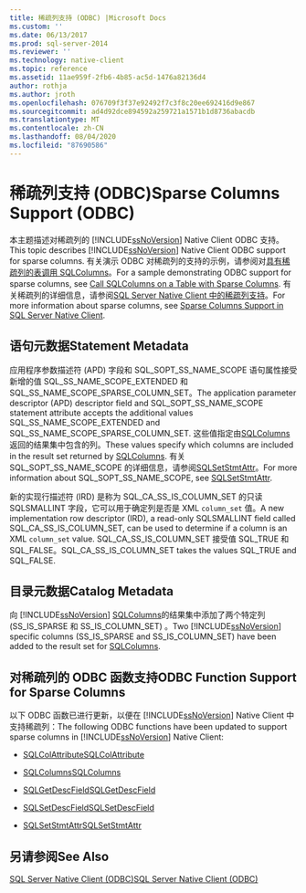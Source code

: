 ```yaml
---
title: 稀疏列支持 (ODBC) |Microsoft Docs
ms.custom: ''
ms.date: 06/13/2017
ms.prod: sql-server-2014
ms.reviewer: ''
ms.technology: native-client
ms.topic: reference
ms.assetid: 11ae959f-2fb6-4b85-ac5d-1476a82136d4
author: rothja
ms.author: jroth
ms.openlocfilehash: 076709f3f37e92492f7c3f8c20ee692416d9e867
ms.sourcegitcommit: ad4d92dce894592a259721a1571b1d8736abacdb
ms.translationtype: MT
ms.contentlocale: zh-CN
ms.lasthandoff: 08/04/2020
ms.locfileid: "87690586"
---
```

# <a name="sparse-columns-support-odbc"></a><span data-ttu-id="a4e1d-102">稀疏列支持 (ODBC)</span><span class="sxs-lookup"><span data-stu-id="a4e1d-102">Sparse Columns Support (ODBC)</span></span>
  <span data-ttu-id="a4e1d-103">本主题描述对稀疏列的 [!INCLUDE[ssNoVersion](../../../includes/ssnoversion-md.md)] Native Client ODBC 支持。</span><span class="sxs-lookup"><span data-stu-id="a4e1d-103">This topic describes [!INCLUDE[ssNoVersion](../../../includes/ssnoversion-md.md)] Native Client ODBC support for sparse columns.</span></span> <span data-ttu-id="a4e1d-104">有关演示 ODBC 对稀疏列的支持的示例，请参阅对[具有稀疏列的表调用 SQLColumns](../../native-client-odbc-how-to/call-sqlcolumns-on-a-table-with-sparse-columns.md)。</span><span class="sxs-lookup"><span data-stu-id="a4e1d-104">For a sample demonstrating ODBC support for sparse columns, see [Call SQLColumns on a Table with Sparse Columns](../../native-client-odbc-how-to/call-sqlcolumns-on-a-table-with-sparse-columns.md).</span></span> <span data-ttu-id="a4e1d-105">有关稀疏列的详细信息，请参阅[SQL Server Native Client 中的稀疏列支持](../features/sparse-columns-support-in-sql-server-native-client.md)。</span><span class="sxs-lookup"><span data-stu-id="a4e1d-105">For more information about sparse columns, see [Sparse Columns Support in SQL Server Native Client](../features/sparse-columns-support-in-sql-server-native-client.md).</span></span>  
  
## <a name="statement-metadata"></a><span data-ttu-id="a4e1d-106">语句元数据</span><span class="sxs-lookup"><span data-stu-id="a4e1d-106">Statement Metadata</span></span>  
 <span data-ttu-id="a4e1d-107">应用程序参数描述符 (APD) 字段和 SQL_SOPT_SS_NAME_SCOPE 语句属性接受新增的值 SQL_SS_NAME_SCOPE_EXTENDED 和 SQL_SS_NAME_SCOPE_SPARSE_COLUMN_SET。</span><span class="sxs-lookup"><span data-stu-id="a4e1d-107">The application parameter descriptor (APD) descriptor field and SQL_SOPT_SS_NAME_SCOPE statement attribute accepts the additional values SQL_SS_NAME_SCOPE_EXTENDED and SQL_SS_NAME_SCOPE_SPARSE_COLUMN_SET.</span></span> <span data-ttu-id="a4e1d-108">这些值指定由[SQLColumns](../../native-client-odbc-api/sqlcolumns.md)返回的结果集中包含的列。</span><span class="sxs-lookup"><span data-stu-id="a4e1d-108">These values specify which columns are included in the result set returned by [SQLColumns](../../native-client-odbc-api/sqlcolumns.md).</span></span> <span data-ttu-id="a4e1d-109">有关 SQL_SOPT_SS_NAME_SCOPE 的详细信息，请参阅[SQLSetStmtAttr](../../native-client-odbc-api/sqlsetstmtattr.md)。</span><span class="sxs-lookup"><span data-stu-id="a4e1d-109">For more information about SQL_SOPT_SS_NAME_SCOPE, see [SQLSetStmtAttr](../../native-client-odbc-api/sqlsetstmtattr.md).</span></span>  
  
 <span data-ttu-id="a4e1d-110">新的实现行描述符 (IRD) 是称为 SQL_CA_SS_IS_COLUMN_SET 的只读 SQLSMALLINT 字段，它可以用于确定列是否是 XML `column_set` 值。</span><span class="sxs-lookup"><span data-stu-id="a4e1d-110">A new implementation row descriptor (IRD), a read-only SQLSMALLINT field called SQL_CA_SS_IS_COLUMN_SET, can be used to determine if a column is an XML `column_set` value.</span></span> <span data-ttu-id="a4e1d-111">SQL_CA_SS_IS_COLUMN_SET 接受值 SQL_TRUE 和 SQL_FALSE。</span><span class="sxs-lookup"><span data-stu-id="a4e1d-111">SQL_CA_SS_IS_COLUMN_SET takes the values SQL_TRUE and SQL_FALSE.</span></span>  
  
## <a name="catalog-metadata"></a><span data-ttu-id="a4e1d-112">目录元数据</span><span class="sxs-lookup"><span data-stu-id="a4e1d-112">Catalog Metadata</span></span>  
 <span data-ttu-id="a4e1d-113">向 [!INCLUDE[ssNoVersion](../../../includes/ssnoversion-md.md)] [SQLColumns](../../native-client-odbc-api/sqlcolumns.md)的结果集中添加了两个特定列 (SS_IS_SPARSE 和 SS_IS_COLUMN_SET) 。</span><span class="sxs-lookup"><span data-stu-id="a4e1d-113">Two [!INCLUDE[ssNoVersion](../../../includes/ssnoversion-md.md)] specific columns (SS_IS_SPARSE and SS_IS_COLUMN_SET) have been added to the result set for [SQLColumns](../../native-client-odbc-api/sqlcolumns.md).</span></span>  
  
## <a name="odbc-function-support-for-sparse-columns"></a><span data-ttu-id="a4e1d-114">对稀疏列的 ODBC 函数支持</span><span class="sxs-lookup"><span data-stu-id="a4e1d-114">ODBC Function Support for Sparse Columns</span></span>  
 <span data-ttu-id="a4e1d-115">以下 ODBC 函数已进行更新，以便在 [!INCLUDE[ssNoVersion](../../../includes/ssnoversion-md.md)] Native Client 中支持稀疏列：</span><span class="sxs-lookup"><span data-stu-id="a4e1d-115">The following ODBC functions have been updated to support sparse columns in [!INCLUDE[ssNoVersion](../../../includes/ssnoversion-md.md)] Native Client:</span></span>  
  
-   [<span data-ttu-id="a4e1d-116">SQLColAttribute</span><span class="sxs-lookup"><span data-stu-id="a4e1d-116">SQLColAttribute</span></span>](../../native-client-odbc-api/sqlcolattribute.md)  
  
-   [<span data-ttu-id="a4e1d-117">SQLColumns</span><span class="sxs-lookup"><span data-stu-id="a4e1d-117">SQLColumns</span></span>](../../native-client-odbc-api/sqlcolumns.md)  
  
-   [<span data-ttu-id="a4e1d-118">SQLGetDescField</span><span class="sxs-lookup"><span data-stu-id="a4e1d-118">SQLGetDescField</span></span>](../../native-client-odbc-api/sqlgetdescfield.md)  
  
-   [<span data-ttu-id="a4e1d-119">SQLSetDescField</span><span class="sxs-lookup"><span data-stu-id="a4e1d-119">SQLSetDescField</span></span>](../../native-client-odbc-api/sqlsetdescfield.md)  
  
-   [<span data-ttu-id="a4e1d-120">SQLSetStmtAttr</span><span class="sxs-lookup"><span data-stu-id="a4e1d-120">SQLSetStmtAttr</span></span>](../../native-client-odbc-api/sqlsetstmtattr.md)  
  
## <a name="see-also"></a><span data-ttu-id="a4e1d-121">另请参阅</span><span class="sxs-lookup"><span data-stu-id="a4e1d-121">See Also</span></span>  
 [<span data-ttu-id="a4e1d-122">SQL Server Native Client (ODBC)</span><span class="sxs-lookup"><span data-stu-id="a4e1d-122">SQL Server Native Client &#40;ODBC&#41;</span></span>](sql-server-native-client-odbc.md)  
  
  
